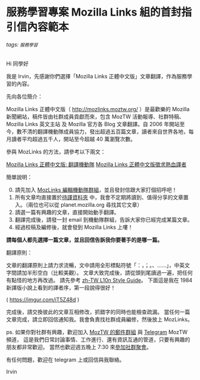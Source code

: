 # 服務學習專案 Mozilla Links 組的首封指引信內容範本
###### tags: `服務學習`

Hi 同學好

我是 Irvin，先感謝你們選擇「Mozilla Links 正體中文版」文章翻譯，作為服務學習的內容。


先向各位簡介：

Mozilla Links 正體中文版（ http://mozlinks.moztw.org/  ）是最歡樂的 Mozilla 新聞網站，稿件皆由社群成員貢獻而來，包含 MozTW 活動報導、社群特稿、Mozilla Links 英文主站 及  Mozilla 官方各 Blog 文章翻譯。自 2006  年開站至今，數不清的翻譯機動隊成員協力，發出超過五百篇文章，讀者來自世界各地，每月讀者平均超過五千人，開站至今超越 40 萬瀏覽次數。


參與 MozLinks 的方法，請參考以下兩文：

[Mozilla Links 正體中文版: 翻譯機動隊](http://mozlinks.moztw.org/p/mozilla-links.html)
[Mozilla Links 正體中文版徵求熱血譯者](http://mozlinks.moztw.org/2012/02/mozilla-links.html)


簡單說明：

0. 請先加入 [MozLinks 編輯機動隊群組](https://groups.google.com/d/forum/mozlinks-zh-editor)，並且發封信跟大家打個招呼吧！
1. 所有文章均直接置於[待譯資料夾](https://drive.google.com/folderview?id=0B9BU22m9p7kqOTJmYjhhZjYtODdmZC00NDNiLTllN2YtODE5NjlhNDYxZWJj&ddrp=1#list) 中，我會不定期將讀到、值得分享的文章置入。（兩位也可以從 planet.mozilla.org 尋找其它文章）
2. 請選一篇有興趣的文章，直接開始動手翻譯。
3. 翻譯完成後，請發一封 email 到機動隊群組，告訴大家你已經完成某篇文章。
4. 經過校稿及編修後，就會發到 Mozilla Links 上嘍！

**請每個人都先選擇一篇文章，並且回信告訴我你要著手的是哪一篇。**

翻譯原則：

文章的翻譯原則上請力求流暢，文中請用全形標點符號「：，；。、……」，中英文字間請加半形空白（比較美觀）。
文章大致完成後，請從頭到尾讀過一遍，把任何有點怪的地方再改過。
請先參考 [zh-TW L10n Style Guide](https://docs.google.com/document/d/1PThAgJFU2zzujY5DR5SfVG_ajGRXkoweXeL2yBlnGds/edit)。
下面這是我在 1984 新譯版小說上看到的譯者序，第一段說得很好！

( https://imgur.com/iT5Z48d )


完成後，請交換彼此的文章互相修改，抓錯字的同時也能檢查疏漏。
當任何一篇文章完成，請立即回信通知我。我會負責找社群成員編修，然後放上 MozLinks。



ps. 
如果你對社群有興趣，歡迎加入 [MozTW 的郵件群組](https://groups.google.com/forum/?fromgroups#%21forum/moztw-general) 與 [Telegram](http://moztw.org/tg) MozTW 頻道，
這是我們日常討論事情、工作進行、還有資訊互通的管道，只要有興趣的朋友都非常歡迎。
當然也歡迎週五晚上 7:30 來[參加社群聚會](http://moztw.org/events/moztw-lab/)。


有任何問題，歡迎在 telegram 上或回信與我聯絡。



Irvin
